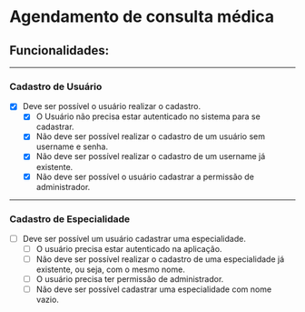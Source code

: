 # Agendamento de consulta  médica

## **Funcionalidades**:
---
### **Cadastro de Usuário** 
- [x] Deve ser possível o usuário realizar o cadastro.
  - [x] O Usuário não precisa estar autenticado no sistema para se cadastrar.
  - [x] Não deve ser possível realizar o cadastro de um usuário sem username e senha.
  - [x] Não deve ser possível realizar o cadastro de um username já existente.
  - [x] Não deve ser possível o usuário cadastrar a permissão de administrador.
  
---
### **Cadastro de Especialidade**
- [ ] Deve ser possível um usuário cadastrar uma especialidade.
  - [ ] O usuário precisa estar autenticado na aplicação.
  - [ ] Não deve ser possível realizar o cadastro de uma especialidade já existente, ou seja, com o mesmo nome.
  - [ ] O usuário precisa ter permissão de administrador. 
  - [ ] Não deve ser possível cadastrar uma especialidade com nome vazio.